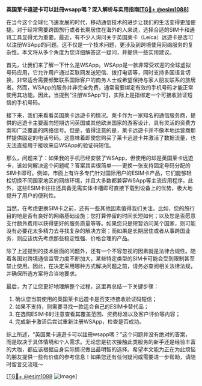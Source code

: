 **英国莱卡遠遊卡可以註冊wsapp嗎？深入解析与实用指南[[TG💪+ @esim1088](https://t.me/s/esim1088)]**

在当今这个全球化飞速发展的时代，移动通信技术的进步让我们的生活变得更加便捷。对于经常需要跨国旅行或者长期居住在海外的人来说，选择合适的SIM卡和通讯工具显得尤为重要。最近，有不少人询问关于英国莱卡（Leica）远遊卡是否可以注册WSApp的问题。这不仅是一个技术问题，更涉及到跨境使用网络服务的复杂性。本文将从多个角度为您详细解答这一疑问，并提供一些实用建议。

首先，让我们来了解一下什么是WSApp。WSApp是一款非常受欢迎的全球虚拟号码应用，它允许用户通过互联网发送短信、拨打电话等，同时支持多国语言切换，非常适合需要频繁联系国际客户的商务人士或希望保持与家人朋友联系的旅居者。然而，WSApp的服务并非完全免费，通常需要绑定有效的手机号码才能正常使用其功能。因此，当提到“注册WSApp”时，实际上是指绑定一个可接收验证短信的手机号码。

接下来，我们来看看英国莱卡远遊卡的情况。莱卡作为一家知名的通信服务商，提供的远遊卡主要面向短期访问英国或其他欧洲国家的游客设计，具有灵活的资费方案和广泛覆盖的网络信号。但是，值得注意的是，莱卡远遊卡并不像本地运营商那样提供固定的电话号码。这意味着即使您购买了莱卡远遊卡并激活了数据流量，也无法直接用于接收来自WSApp的验证码短信。

那么，问题来了：如果我的手机已经安装了WSApp，但使用的却是英国莱卡远遊卡，该如何解决这个问题呢？答案其实很简单——更换一张支持固定号码分配的SIM卡即可。例如，市面上有许多专门针对国际用户的ESIM卡产品，它们能够轻松切换不同国家地区的网络环境，并且大多数都兼容WSApp等主流应用程序。此外，这些ESIM卡往往还具备无需实体卡槽即可直接下载到设备上的优势，极大地提升了用户的便利性。

当然，在考虑更换SIM卡之前，还有一些其他因素值得我们关注。比如，您的旅行目的地是否有良好的网络基础设施；您打算停留的时间长短如何；以及您是否愿意支付额外费用以获得更好的服务质量等等。如果您只是短暂访问某个国家，则可能没有必要花太多精力去寻找复杂的解决方案；而如果是长期居住或者从事跨国业务，则应该优先考虑那些稳定性强、价格合理的产品。

除了上述提到的技术层面的问题外，还有一个不容忽视的因素就是法律合规性。随着各国对跨境通信监管力度不断加大，某些特定类型的SIM卡可能会受到限制甚至禁止使用。因此，在决定采用哪种方式解决问题之前，请务必查阅相关法律法规，并确保所选方案符合当地要求。

最后，为了让您更好地理解整个过程，这里再总结一下关键步骤：
1. 确认您当前使用的英国莱卡远遊卡是否支持接收验证码短信；
2. 如果不支持，则需要寻找一款适合自己的ESIM卡替代品；
3. 在选购ESIM卡时注意查看其覆盖范围、资费标准以及客户评价等内容；
4. 完成新卡激活后尝试重新注册WSApp，检查是否成功。

综上所述，“英国莱卡遠遊卡可以註冊wsapp嗎？”这个问题并没有绝对的答案，而是取决于具体情境和个人需求。无论您是初次接触此类服务的新手还是经验丰富的大咖，都应该根据自身实际情况做出最明智的选择。希望本文能为正在为此烦恼的朋友提供一些有价值的参考信息！如果您还有任何疑问或需要进一步帮助，请随时留言交流哦～ 

[[TG💪+ @esim1088](https://t.me/s/esim1088) ![Image](https://i.postimg.cc/4NQfJmqS/Snipaste-2025-05-13-00-14-12.png)]